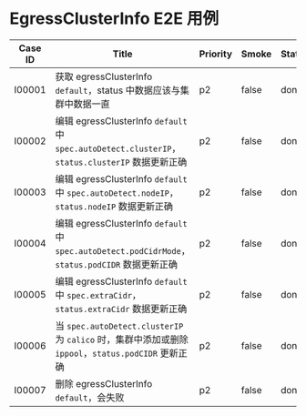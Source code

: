 <!--
# E2E Cases for EgressClusterInfo

| Case ID | Title                                                                                                                                | Priority | Smoke | Status | Other |
|---------|--------------------------------------------------------------------------------------------------------------------------------------|----------|-------|--------|-------|
| I00001  | Get egressClusterInfo `default`, the data in the status should be consistent with the data in the cluster                            | p2       | false |        |       |
| I00002  | Edit `spec.autoDetect.clusterIP` in egressClusterInfo `default`, `status.clusterIP` data update is correct                           | p2       | false |        |       |
| I00003  | Edit `spec.autoDetect.nodeIP` in egressClusterInfo `default`, `status.nodeIP` data update is correct                                 | p2       | false |        |       |
| I00004  | Edit `spec.autoDetect.podCidrMode` in egressClusterInfo `default`, `status.podCIDR` data update is correct                           | p2       | false |        |       |
| I00005  | Edit `spec.extraCidr` in egressClusterInfo `default`, `status.extraCidr` data is updated correctly                                   | p2       | false |        |       |
| I00006  | When `spec.autoDetect.clusterIP` is `calico`, `ippool` is added or deleted in the cluster, and `status.podCIDR` is updated correctly | p2       | false |        |       |
| I00007  | Remove egressClusterInfo `default`, will fail                                                                                        | p2       | false |        |       |

-->

# EgressClusterInfo E2E 用例

| Case ID | Title                                                                                  | Priority | Smoke | Status | Other |
|---------|----------------------------------------------------------------------------------------|----------|-------|--------|-------|
| I00001  | 获取 egressClusterInfo `default`，status 中数据应该与集群中数据一直                                    | p2       | false |  done      |       |
| I00002  | 编辑 egressClusterInfo `default` 中 `spec.autoDetect.clusterIP`，`status.clusterIP` 数据更新正确 | p2       | false |   done     |       |
| I00003  | 编辑 egressClusterInfo `default` 中 `spec.autoDetect.nodeIP`，`status.nodeIP` 数据更新正确       | p2       | false |   done     |       |
| I00004  | 编辑 egressClusterInfo `default` 中 `spec.autoDetect.podCidrMode`，`status.podCIDR` 数据更新正确 | p2       | false |   done     |       |
| I00005  | 编辑 egressClusterInfo `default` 中 `spec.extraCidr`，`status.extraCidr` 数据更新正确            | p2       | false |   done     |       |
| I00006  | 当 `spec.autoDetect.clusterIP` 为 `calico` 时，集群中添加或删除 `ippool`，`status.podCIDR` 更新正确     | p2       | false |   done     |       |
| I00007  | 删除 egressClusterInfo `default`，会失败                                                     | p2       | false |    done    |      |